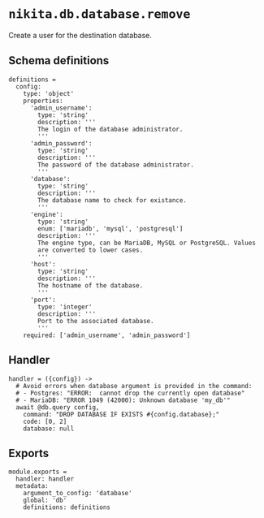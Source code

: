 
# `nikita.db.database.remove`

Create a user for the destination database.

## Schema definitions

    definitions =
      config:
        type: 'object'
        properties:
          'admin_username':
            type: 'string'
            description: '''
            The login of the database administrator.
            '''
          'admin_password':
            type: 'string'
            description: '''
            The password of the database administrator.
            '''
          'database':
            type: 'string'
            description: '''
            The database name to check for existance.
            '''
          'engine':
            type: 'string'
            enum: ['mariadb', 'mysql', 'postgresql']
            description: '''
            The engine type, can be MariaDB, MySQL or PostgreSQL. Values
            are converted to lower cases.
            '''
          'host':
            type: 'string'
            description: '''
            The hostname of the database.
            '''
          'port':
            type: 'integer'
            description: '''
            Port to the associated database.
            '''
        required: ['admin_username', 'admin_password']

## Handler

    handler = ({config}) ->
      # Avoid errors when database argument is provided in the command:
      # - Postgres: "ERROR:  cannot drop the currently open database"
      # - MariaDB: "ERROR 1049 (42000): Unknown database 'my_db'"
      await @db.query config,
        command: "DROP DATABASE IF EXISTS #{config.database};"
        code: [0, 2]
        database: null

## Exports

    module.exports =
      handler: handler
      metadata:
        argument_to_config: 'database'
        global: 'db'
        definitions: definitions
